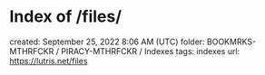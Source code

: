 # Index of /files/

created: September 25, 2022 8:06 AM (UTC)
folder: BOOKMRKS-MTHRFCKR / PIRACY-MTHRFCKR / Indexes
tags: indexes
url: https://lutris.net/files